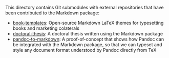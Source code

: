 This directory contains Git submodules with external repositories that have
been contributed to the Markdown package:

- [book-templates][]: Open-source Markdown LaTeX themes for typesetting books and marketing colaterals
- [doctoral-thesis][]: A doctoral thesis written using the Markdown package
- [pandoc-to-markdown][]: A proof-of-concept that shows how Pandoc can be integrated with the Markdown package, so that we can typeset and style any document format understood by Pandoc directly from TeX

 [book-templates]: https://github.com/xvrabcov/md-templates
 [pandoc-to-markdown]: https://github.com/drehak/pandoc-to-markdown
 [doctoral-thesis]: https://github.com/witiko/doctoral-thesis
